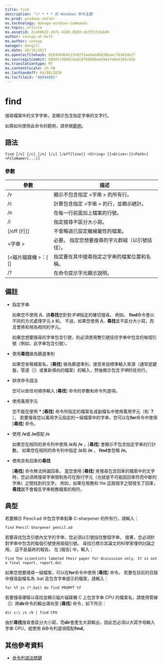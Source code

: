 ```yaml
---
title: find
description: '\* * * * 的 Windows 命令主題'
ms.prod: windows-server
ms.technology: manage-windows-commands
ms.topic: article
ms.assetid: 2ca66b22-3b7c-4166-8503-eb75fc53ab46
author: coreyp-at-msft
ms.author: coreyp
manager: dongill
ms.date: 10/16/2017
ms.openlocfilehash: 82b966db4117e9273ae6aed8d30baec76362de2f
ms.sourcegitcommit: b00d7c8968c4adc8f699dbee694afe6ed36bc9de
ms.translationtype: MT
ms.contentlocale: zh-TW
ms.lasthandoff: 04/08/2020
ms.locfileid: "80844691"
---
```

# <a name="find"></a>find



搜尋檔案中的文字字串，並顯示包含指定字串的文字行。

如需如何使用此命令的範例，請參閱[範例](#BKMK_examples)。

## <a name="syntax"></a>語法

```
find [/v] [/c] [/n] [/i] [/off[line]] <String> [[<Drive>:][<Path>]<FileName>[...]]
```

### <a name="parameters"></a>參數

|           參數           |                                              描述                                               |
|-------------------------------|--------------------------------------------------------------------------------------------------------|
|              /v               |                    顯示不包含指定 \<字串 > 的所有行。                     |
|              /c               |              計算包含指定 \<字串 > 的行，並顯示總計。              |
|              /n               |                            在每一行前面加上檔案的行號。                             |
|              /i               |                            指定搜尋不區分大小寫。                            |
|         [/off [行]]          |                        不會略過已設定離線屬性的檔案。                        |
|          \<字串 >          | 必要。 指定您想要搜尋的字元群組（以引號括住）。 |
| [\<磁片磁碟機 >：][<Path>]<FileName> |        指定要在其中搜尋指定之字串的檔案位置和名稱。        |
|              /?               |                                  在命令提示字元顯示說明。                                  |

## <a name="remarks"></a>備註

-   指定字串

    如果您不使用 **/i**，請**尋找**您針對*字串*指定的確切搜尋。 例如， **find**命令會以不同的方式處理字元 a 和。 不過，如果您使用 **/i**，**尋找**並不區分大小寫，而且會將和視為相同的字元。

    如果您想要搜尋的字串包含引號，則必須使用雙引號括住字串中包含的每個引號（例如，此字串包含引號）。
-   使用**尋找**做為篩選準則

    如果您省略檔案名，[**尋找**] 做為篩選準則，接受來自標準輸入來源（通常是鍵盤、管道（|）或重新導向的檔案）的輸入，然後顯示包含*字串*的任何行。
-   排序命令語法

    您可以依任何順序輸入 [**尋找**] 命令的參數和命令列選項。
-   使用萬用字元

    您不能在使用 **&#42;** [**尋找**] 命令所指定的檔案名或副檔名中使用萬用字元（和 **？** ）。 若要搜尋您以萬用字元指定的一組檔案中的字串，您可以在**for**命令中使用 [**尋找**] 命令。
-   使用 **/v**或 **/n**搭配 **/c**

    如果您在相同的命令列中使用 **/c**和 **/v** ，[**尋找**] 會顯示不包含指定字串的行計數。 如果您在相同的命令列中指定 **/c**和 **/n** ， **find**會忽略 **/n**。
-   使用具有回車的**尋找**

    [**尋找**] 命令無法辨識回車。 當您使用 [**尋找**] 來搜尋包含回車的檔案中的文字時，您必須將搜尋字串限制為可在換行字元（也就是不可能因回車符而中斷的字串）之間找到的文字。 例如，如果在稅務和 file 這兩個字之間發生了回車，**尋找**就不會報告字串稅務檔案的相符。

## <a name="examples"></a><a name=BKMK_examples></a>典型

若要顯示 Pencil.ad 中包含字串鉛筆 C-sharpener 的所有行，請輸入：
```
find Pencil Sharpener pencil.ad
```
若要尋找包含引號內文字的字串，您必須以引號括住整個字串。 接著，您必須針對字串中包含的每個引號使用兩個引號。 尋找已標示其論文的科學家僅供討論之用。 這不是最終的報告。 在 [報告] 中，輸入：
```
find The scientists labeled their paper for discussion only. It is not a final report. report.doc
```
如果您想要搜尋一組檔案，可以在**for**命令中使用 [**尋找**] 命令。 若要在目前的目錄中搜尋副檔名為 .bat 且包含字串提示的檔案，請輸入：
```
for %f in (*.bat) do find PROMPT %f 
```
若要搜尋硬碟以尋找並顯示磁片磁碟機 C 上包含字串 CPU 的檔案名，請使用管線（|）將**dir**命令的輸出導向至 [**尋找**] 命令，如下所示：
```
dir c:\ /s /b | find CPU 
```
由於**尋找**搜尋會區分大小寫，而**dir**會產生大寫輸出，因此您必須以大寫字母輸入字串 CPU，或使用 **/i**命令列選項搭配**find**。

## <a name="additional-references"></a>其他參考資料

- [命令列語法關鍵](command-line-syntax-key.md)